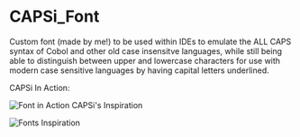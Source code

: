 # CAPSi_Font
Custom font (made by me!) to be used within IDEs to emulate the ALL CAPS syntax of Cobol and other old case insensitve languages, while still being able to distinguish between upper and lowercase characters for use with modern case sensitive languages by having capital letters underlined.

CAPSi In Action:

![Font in Action](https://cdn.discordapp.com/attachments/245696607796854794/689989547647696920/unknown.png)
CAPSi's Inspiration

![Fonts Inspiration](https://cdn.discordapp.com/attachments/245696607796854794/689973296586162187/iu.png)

